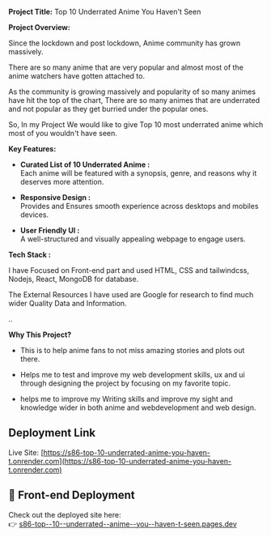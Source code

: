 **Project Title:**   Top 10 Underrated Anime You Haven't Seen

**Project Overview:** 

Since the lockdown and post lockdown, Anime community has grown massively.

There are so many anime that are very popular and almost most of the anime watchers have gotten attached to.            

As the community is growing massively and popularity of so many animes have hit the top of the chart, There are so many animes that are underrated and not popular as they get burried under the popular ones. 

So, In my Project We would like to give Top 10 most underrated anime which most of you wouldn't have seen. 

**Key Features:**

-   **Curated List of 10 Underrated Anime :**     
Each anime will be featured with a synopsis, genre, and reasons why it deserves more attention.
-    **Responsive Design :**     
Provides and Ensures smooth experience across desktops and mobiles devices.

-  **User Friendly UI :**    
A well-structured and visually appealing webpage to engage users.



**Tech Stack :**

I have Focused on Front-end part and used HTML, CSS and tailwindcss, Nodejs,
React, MongoDB for database.

The External Resources I have used are Google for research to find much wider Quality Data and Information.

..


**Why This Project?** 

-    This is to help anime fans to not miss amazing stories and plots out there.

-    Helps me to test and improve my web development skills, ux and ui through designing the project by focusing on my favorite topic.
- helps me to improve my Writing skills and improve my sight and knowledge wider in both anime and webdevelopment and web design.


## Deployment Link
Live Site: [https://s86-top-10-underrated-anime-you-haven-t.onrender.com](https://s86-top-10-underrated-anime-you-haven-t.onrender.com)
## 🚀 Front-end Deployment
Check out the deployed site here:  
👉 [s86-top--10--underrated--anime--you--haven-t-seen.pages.dev](https://s86-top--10--underrated--anime--you--haven-t-seen.pages.dev/)
